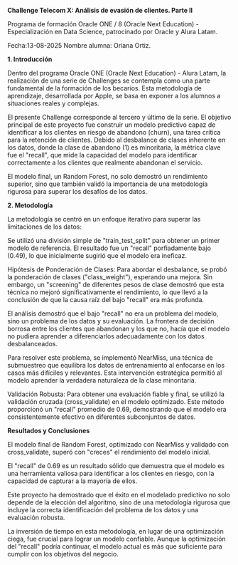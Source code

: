 **Challenge Telecom X: Análisis de evasión de clientes. Parte II**

Programa de formación Oracle ONE / 8 (Oracle Next Education) - Especialización en Data Science, patrocinado por Oracle y Alura Latam.

Fecha:13-08-2025
Nombre alumna: Oriana Ortiz.


**1. Introducción**

Dentro del programa Oracle ONE (Oracle Next Education) - Alura Latam, la realización de una serie de Challenges se contempla como una parte fundamental de la formación de los becarios. Esta metodología de aprendizaje, desarrollada por Apple, se basa en exponer a los alumnos a situaciones reales y complejas.

El presente Challenge corresponde al tercero y último de la serie. El objetivo principal de este proyecto fue construir un modelo predictivo capaz de identificar a los clientes en riesgo de abandono (churn), una tarea crítica para la retención de clientes. Debido al desbalance de clases inherente en los datos, donde la clase de abandono (1) es minoritaria, la métrica clave fue el "recall", que mide la capacidad del modelo para identificar correctamente a los clientes que realmente abandonan el servicio.

El modelo final, un Random Forest, no solo demostró un rendimiento superior, sino que también validó la importancia de una metodología rigurosa para superar los desafíos de los datos.

**2. Metodología**

La metodología se centró en un enfoque iterativo para superar las limitaciones de los datos:

Se utilizó una división simple de "train_test_split" para obtener un primer modelo de referencia. El resultado fue un "recall" porfiadamente bajo (0.49), lo que inicialmente sugirió que el modelo era ineficaz.

Hipótesis de Ponderación de Clases: Para abordar el desbalance, se probó la ponderación de clases ("class_weight"), esperando una mejora. Sin embargo, un "screening" de diferentes pesos de clase demostró que esta técnica no mejoró significativamente el rendimiento, lo que llevó a la conclusión de que la causa raíz del bajo "recall" era más profunda.

El análisis demostró que el bajo "recall" no era un problema del modelo, sino un problema de los datos y su evaluación. La frontera de decisión borrosa entre los clientes que abandonan y los que no, hacía que el modelo no pudiera aprender a diferenciarlos adecuadamente con los datos desbalanceados.

Para resolver este problema, se implementó NearMiss, una técnica de submuestreo que equilibra los datos de entrenamiento al enfocarse en los casos más difíciles y relevantes. Esta intervención estratégica permitió al modelo aprender la verdadera naturaleza de la clase minoritaria.

Validación Robusta: Para obtener una evaluación fiable y final, se utilizó la validación cruzada (cross_validate) en el modelo optimizado. Este método proporcionó un "recall" promedio de 0.69, demostrando que el modelo era consistentemente efectivo en diferentes subconjuntos de datos.

**Resultados y Conclusiones**

El modelo final de Random Forest, optimizado con NearMiss y validado con cross_validate, superó con "creces" el rendimiento del modelo inicial. 

El "recall" de 0.69 es un resultado sólido que demuestra que el modelo es una herramienta valiosa para identificar a los clientes en riesgo, con la capacidad de capturar a la mayoría de ellos.

Este proyecto ha demostrado que el éxito en el modelado predictivo no solo depende de la elección del algoritmo, sino de una metodología rigurosa que incluye la correcta identificación del problema de los datos y una evaluación robusta. 

La inversión de tiempo en esta metodología, en lugar de una optimización ciega, fue crucial para lograr un modelo confiable. Aunque la optimización del "recall" podría continuar, el modelo actual es más que suficiente para cumplir con los objetivos del negocio.


